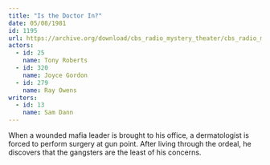 ```yaml
---
title: "Is the Doctor In?"
date: 05/08/1981
id: 1195
url: https://archive.org/download/cbs_radio_mystery_theater/cbs_radio_mystery_theater-1151-1200.zip/cbs_radio_mystery_theater-1151-1200%2Fcbsrmt_1195_is_the_doctor_in.mp3
actors:  
  - id: 25
    name: Tony Roberts  
  - id: 320
    name: Joyce Gordon  
  - id: 279
    name: Ray Owens
writers:  
  - id: 13
    name: Sam Dann
---
```

When a wounded mafia leader is brought to his office, a dermatologist is forced to perform surgery at gun point. After living through the ordeal, he discovers that the gangsters are the least of his concerns.